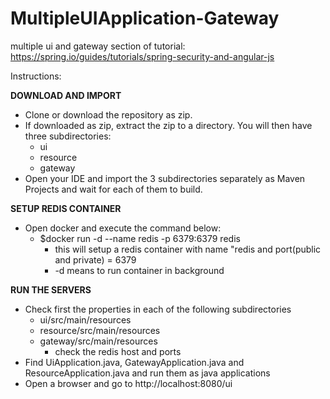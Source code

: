 # MultipleUIApplication-Gateway
multiple ui and gateway section of tutorial: https://spring.io/guides/tutorials/spring-security-and-angular-js

Instructions:

**DOWNLOAD AND IMPORT**
  - Clone or download the repository as zip. 
  - If downloaded as zip, extract the zip to a directory. You will then have three subdirectories:
    - ui
    - resource
    - gateway 
  - Open your IDE and import the 3 subdirectories separately as Maven Projects and wait for each of them to build.

**SETUP REDIS CONTAINER**
  - Open docker and execute the command below:
    -  $docker run -d --name redis -p 6379:6379 redis
        - this will setup a redis container with name "redis and port(public and private) = 6379
        - -d means to run container in background 

**RUN THE SERVERS**
  - Check first the properties in each of the following subdirectories
    - ui/src/main/resources
    - resource/src/main/resources
    - gateway/src/main/resources
      - check the redis host and ports
  - Find UiApplication.java, GatewayApplication.java and ResourceApplication.java and run them as java applications
  - Open a browser and go to http://localhost:8080/ui
